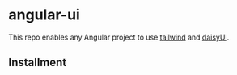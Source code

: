 # angular-ui

This repo enables any Angular project to use [tailwind]([url](https://tailwindcss.com/)) and [daisyUI]([url](https://daisyui.com/)).

## Installment
